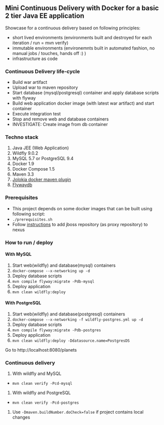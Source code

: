 ## Mini Continuous Delivery with Docker for a basic 2 tier Java EE application

Showcase for a continuous delivery based on following principles:
 - short lived environments (environments built and destroyed for each iteration  / run = mvn verify)
 - immutable environments (environemnts built in automated fashion, no manual jobs / touches, hands off :) )
 - infrastructure as code 

### Continuous Delivery life-cycle
 - Build war artifact
 - Upload war to maven repository
 - Start database (mysql/postgresql) container and apply database scripts with flyway
 - Build web application docker image (with latest war artifact) and start container
 - Execute integration test
 - Stop and remove web and database containers
 - INVESTIGATE: Create image from db container

### Techno stack
 1. Java JEE (Web Application)
 2. Wildfly 9.0.2
 3. MySQL 5.7 or PostgreSQL 9.4
 4. Docker 1.9
 5. Docker Compose 1.5
 6. Maven 3.3
 7. [Jolokia docker maven plugin](https://github.com/rhuss/docker-maven-plugin)
 8. [Flywaydb](http://flywaydb.org/)

### Prerequisites
 - This project depends on some docker images that can be built using following script:
 - `./prerequisites.sh`
 - Follow [instructions](https://github.com/tecris/docker/blob/v3.4/nexus/README.md) to add jboss repository (as proxy repository) to nexus

### How to run / deploy
#### With MySQL
1. Start web(wildfly) and database(mysql) containers
 1. `docker-compose --x-networking up -d`
1. Deploy database scripts
 1. `mvn compile flyway:migrate -Pdb-mysql`
1. Deploy application
 1. `mvn clean wildfly:deploy`
 
#### With PostgreSQL
1. Start web(wildfly) and database(postgresql) containers
 1. `docker-compose --x-networking -f wildfly-postgres.yml up -d`
1. Deploy database scripts
 1. `mvn compile flyway:migrate -Pdb-postgres`
1. Deploy application
 1. `mvn clean wildfly:deploy -Ddatasource.name=PostgresDS`

Go to http://localhost:8080/planets

### Continuous delivery
1. With wildfly and MySQL
 * `mvn clean verify -Pcd-mysql`
1. With wildfly and PostgreSQL
 * `mvn clean verify -Pcd-postgres`
1. Use `-Dmaven.buildNumber.doCheck=false` if project contains local changes
